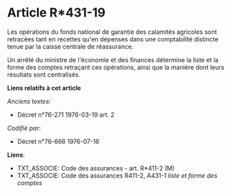 # Article R*431-19

Les opérations du fonds national de garantie des calamités agricoles sont retracées tant en recettes qu'en dépenses dans une
comptabilité distincte tenue par la caisse centrale de réassurance.

Un arrêté du ministre de l'économie et des finances détermine la liste et la forme des comptes retraçant ces opérations,
ainsi que la manière dont leurs résultats sont centralisés.

**Liens relatifs à cet article**

_Anciens textes_:

  - Décret n°76-271 1976-03-19 art. 2

_Codifié par_:

  - Décret n°76-666 1976-07-16

**Liens**:

  - TXT_ASSOCIE: Code des assurances - art. R*411-2 (M)
  - TXT_ASSOCIE: Code des assurances R411-2, A431-1 *liste et forme des comptes*
